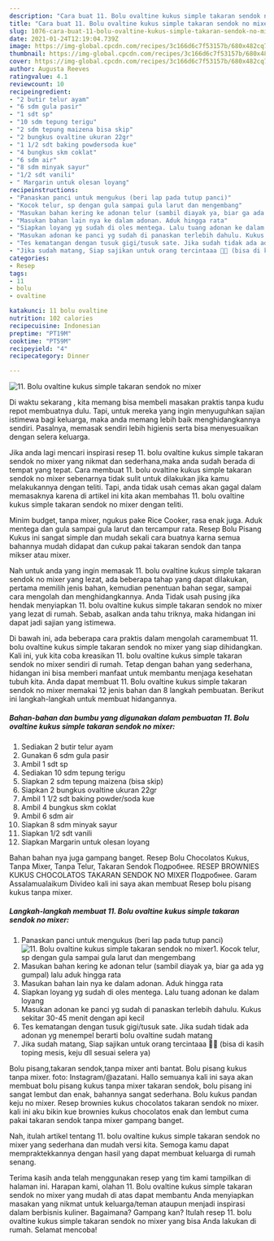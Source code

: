 ```yaml
---
description: "Cara buat 11. Bolu ovaltine kukus simple takaran sendok no mixer yang enak Untuk Jualan"
title: "Cara buat 11. Bolu ovaltine kukus simple takaran sendok no mixer yang enak Untuk Jualan"
slug: 1076-cara-buat-11-bolu-ovaltine-kukus-simple-takaran-sendok-no-mixer-yang-enak-untuk-jualan
date: 2021-01-24T12:19:04.739Z
image: https://img-global.cpcdn.com/recipes/3c166d6c7f53157b/680x482cq70/11-bolu-ovaltine-kukus-simple-takaran-sendok-no-mixer-foto-resep-utama.jpg
thumbnail: https://img-global.cpcdn.com/recipes/3c166d6c7f53157b/680x482cq70/11-bolu-ovaltine-kukus-simple-takaran-sendok-no-mixer-foto-resep-utama.jpg
cover: https://img-global.cpcdn.com/recipes/3c166d6c7f53157b/680x482cq70/11-bolu-ovaltine-kukus-simple-takaran-sendok-no-mixer-foto-resep-utama.jpg
author: Augusta Reeves
ratingvalue: 4.1
reviewcount: 10
recipeingredient:
- "2 butir telur ayam"
- "6 sdm gula pasir"
- "1 sdt sp"
- "10 sdm tepung terigu"
- "2 sdm tepung maizena bisa skip"
- "2 bungkus ovaltine ukuran 22gr"
- "1 1/2 sdt baking powdersoda kue"
- "4 bungkus skm coklat"
- "6 sdm air"
- "8 sdm minyak sayur"
- "1/2 sdt vanili"
- " Margarin untuk olesan loyang"
recipeinstructions:
- "Panaskan panci untuk mengukus (beri lap pada tutup panci)"
- "Kocok telur, sp dengan gula sampai gula larut dan mengembang"
- "Masukan bahan kering ke adonan telur (sambil diayak ya, biar ga ada yg gumpal) lalu aduk hingga rata"
- "Masukan bahan lain nya ke dalam adonan. Aduk hingga rata"
- "Siapkan loyang yg sudah di oles mentega. Lalu tuang adonan ke dalam loyang"
- "Masukan adonan ke panci yg sudah di panaskan terlebih dahulu. Kukus sekitar 30-45 menit dengan api kecil"
- "Tes kematangan dengan tusuk gigi/tusuk sate. Jika sudah tidak ada adonan yg menempel berarti bolu ovaltine sudah matang"
- "Jika sudah matang, Siap sajikan untuk orang tercintaaa 💞💕 (bisa di kasih toping mesis, keju dll sesuai selera ya)"
categories:
- Resep
tags:
- 11
- bolu
- ovaltine

katakunci: 11 bolu ovaltine 
nutrition: 102 calories
recipecuisine: Indonesian
preptime: "PT19M"
cooktime: "PT59M"
recipeyield: "4"
recipecategory: Dinner

---
```



![11. Bolu ovaltine kukus simple takaran sendok no mixer](https://img-global.cpcdn.com/recipes/3c166d6c7f53157b/680x482cq70/11-bolu-ovaltine-kukus-simple-takaran-sendok-no-mixer-foto-resep-utama.jpg)

Di waktu  sekarang , kita memang bisa membeli masakan praktis tanpa kudu repot membuatnya dulu. Tapi, untuk mereka yang ingin menyuguhkan sajian istimewa bagi keluarga, maka anda memang lebih baik menghidangkannya sendiri. Pasalnya, memasak sendiri lebih higienis serta bisa menyesuaikan dengan selera keluarga.

Jika anda lagi mencari inspirasi resep 11. bolu ovaltine kukus simple takaran sendok no mixer yang nikmat dan sederhana,maka anda sudah berada di tempat yang tepat. Cara membuat 11. bolu ovaltine kukus simple takaran sendok no mixer  sebenarnya tidak sulit untuk dilakukan jika kamu melakukannya dengan teliti. Tapi, anda tidak usah cemas akan gagal dalam memasaknya 
karena di artikel ini kita akan membahas 11. bolu ovaltine kukus simple takaran sendok no mixer dengan teliti.  

Minim budget, tanpa mixer, ngukus pake Rice Cooker, rasa enak juga. Aduk mentega dan gula sampai gula larut dan tercampur rata. Resep Bolu Pisang Kukus ini sangat simple dan mudah sekali cara buatnya karna semua bahannya mudah didapat dan cukup pakai takaran sendok dan tanpa mikser atau mixer.

Nah untuk anda yang ingin memasak 11. bolu ovaltine kukus simple takaran sendok no mixer yang lezat, ada beberapa tahap yang dapat dilakukan, pertama memilih jenis bahan, kemudian penentuan bahan segar, sampai cara mengolah dan menghidangkannya. Anda Tidak usah pusing jika hendak menyiapkan 11. bolu ovaltine kukus simple takaran sendok no mixer yang lezat di rumah. Sebab, asalkan anda  tahu triknya, maka hidangan ini dapat jadi sajian yang istimewa.

Di bawah ini, ada beberapa cara praktis  dalam mengolah caramembuat 11. bolu ovaltine kukus simple takaran sendok no mixer yang siap dihidangkan. Kali ini, yuk kita coba kreasikan 11. bolu ovaltine kukus simple takaran sendok no mixer sendiri di rumah. Tetap dengan bahan yang sederhana, hidangan ini bisa memberi manfaat untuk membantu menjaga kesehatan tubuh kita. Anda dapat membuat 11. Bolu ovaltine kukus simple takaran sendok no mixer memakai 12 jenis bahan dan 8 langkah pembuatan. Berikut ini langkah-langkah untuk membuat hidangannya.

<!--inarticleads1-->

##### Bahan-bahan dan bumbu yang digunakan dalam pembuatan 11. Bolu ovaltine kukus simple takaran sendok no mixer:

1. Sediakan 2 butir telur ayam
1. Gunakan 6 sdm gula pasir
1. Ambil 1 sdt sp
1. Sediakan 10 sdm tepung terigu
1. Siapkan 2 sdm tepung maizena (bisa skip)
1. Siapkan 2 bungkus ovaltine ukuran 22gr
1. Ambil 1 1/2 sdt baking powder/soda kue
1. Ambil 4 bungkus skm coklat
1. Ambil 6 sdm air
1. Siapkan 8 sdm minyak sayur
1. Siapkan 1/2 sdt vanili
1. Siapkan  Margarin untuk olesan loyang


Bahan bahan nya juga gampang banget. Resep Bolu Chocolatos Kukus, Tanpa Mixer, Tanpa Telur, Takaran Sendok Подробнее. RESEP BROWNIES KUKUS CHOCOLATOS TAKARAN SENDOK NO MIXER Подробнее. Garam Assalamualaikum Divideo kali ini saya akan membuat Resep bolu pisang kukus tanpa mixer. 

<!--inarticleads2-->

##### Langkah-langkah membuat 11. Bolu ovaltine kukus simple takaran sendok no mixer:

1. Panaskan panci untuk mengukus (beri lap pada tutup panci)
<img src="https://img-global.cpcdn.com/steps/5b5d63bf4fedfca7/160x128cq70/11-bolu-ovaltine-kukus-simple-takaran-sendok-no-mixer-langkah-memasak-1-foto.jpg" alt="11. Bolu ovaltine kukus simple takaran sendok no mixer">1. Kocok telur, sp dengan gula sampai gula larut dan mengembang
1. Masukan bahan kering ke adonan telur (sambil diayak ya, biar ga ada yg gumpal) lalu aduk hingga rata
1. Masukan bahan lain nya ke dalam adonan. Aduk hingga rata
1. Siapkan loyang yg sudah di oles mentega. Lalu tuang adonan ke dalam loyang
1. Masukan adonan ke panci yg sudah di panaskan terlebih dahulu. Kukus sekitar 30-45 menit dengan api kecil
1. Tes kematangan dengan tusuk gigi/tusuk sate. Jika sudah tidak ada adonan yg menempel berarti bolu ovaltine sudah matang
1. Jika sudah matang, Siap sajikan untuk orang tercintaaa 💞💕 (bisa di kasih toping mesis, keju dll sesuai selera ya)


Bolu pisang,takaran sendok,tanpa mixer anti bantat. Bolu pisang kukus tanpa mixer. foto: Instagram/@azatani. Hallo semuanya kali ini saya akan membuat bolu pisang kukus tanpa mixer takaran sendok, bolu pisang ini sangat lembut dan enak, bahannya sangat sederhana. Bolu kukus pandan keju no mixer. Resep brownies kukus chocolatos takaran sendok no mixer. kali ini aku bikin kue brownies kukus chocolatos enak dan lembut cuma pakai takaran sendok tanpa mixer gampang banget. 

Nah, itulah artikel tentang  11. bolu ovaltine kukus simple takaran sendok no mixer  yang sederhana dan mudah versi kita. Semoga kamu dapat mempraktekkannya dengan hasil yang dapat membuat keluarga di rumah senang. 

Terima kasih anda telah menggunakan resep yang tim kami tampilkan di halaman ini. Harapan kami, olahan  11. Bolu ovaltine kukus simple takaran sendok no mixer yang mudah di atas dapat membantu Anda menyiapkan masakan yang nikmat untuk keluarga/teman ataupun menjadi inspirasi dalam berbisnis kuliner. Bagaimana? Gampang kan? Itulah resep 11. bolu ovaltine kukus simple takaran sendok no mixer yang bisa Anda lakukan di rumah. Selamat mencoba!

